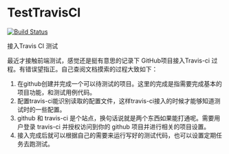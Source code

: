 # TestTravisCI

[![Build Status](https://www.travis-ci.org/aoxiaoqiang/TestTravisCI.svg?branch=master)](https://www.travis-ci.org/aoxiaoqiang/TestTravisCI)

接入Travis CI 测试

最近才接触前端测试，感觉还是挺有意思的记录下 GitHub项目接入Travis-ci 过程。有错误望指正。自己查阅文档摸索的过程大致如下：

1. 在github创建并完成一个可以待测试的项目。这里的完成是指需要完成基本的项目功能，和测试用例代码。
2. 配置travis-ci能识别读取的配置文件，这样travis-ci接入的时候才能够知道测试时的一些配置。
3. github 和 travis-ci 是个站点，换句话说就是两个东西如果能打通呢。需要用户登录 travis-ci 并授权访问到你的 github 项目并进行相关的项目设置。
4. 接入完成后就可以根据自己的需要来运行写好的测试代码，也可以设置定期任务去跑测试。

[图文说明过程]: https://www.jianshu.com/p/8b91d12e31c0